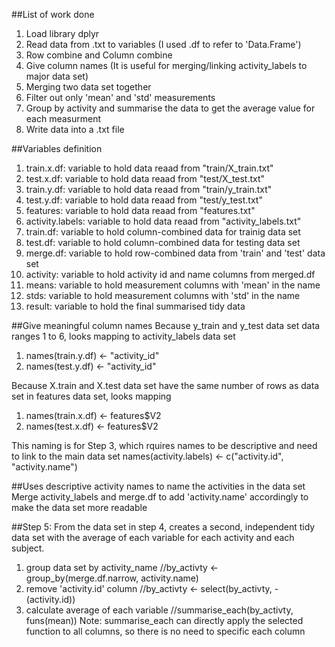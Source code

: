 ##List of work done
1. Load library dplyr
2. Read data from .txt to variables (I used .df to refer to 'Data.Frame')
3. Row combine and Column combine
4. Give column names (It is useful for merging/linking activity_labels to major data set)
5. Merging two data set together
6. Filter out only 'mean' and 'std' measurements
7. Group by activity and summarise the data to get the average value for each measurment
8. Write data into a .txt file

##Variables definition
1. train.x.df: variable to hold data reaad from "train/X_train.txt"
2. test.x.df: variable to hold data reaad from "test/X_test.txt"
3. train.y.df: variable to hold data reaad from "train/y_train.txt"
4. test.y.df: variable to hold data reaad from "test/y_test.txt"
5. features: variable to hold data reaad from "features.txt"
6. activity.labels: variable to hold data reaad from "activity_labels.txt"
7. train.df: variable to hold column-combined data for trainig data set
8. test.df: variable to hold column-combined data for testing data set
9. merge.df: variable to hold row-combined data from 'train' and 'test' data set
10. activity: variable to hold activity id and name columns from merged.df
11. means: variable to hold measurement columns with 'mean' in the name
12. stds: variable to hold measurement columns with 'std' in the name
13. result: variable to hold the final summarised tidy data

##Give meaningful column names
Because y_train and y_test data set data ranges 1 to 6, looks mapping to activity_labels data set
1. names(train.y.df) <- "activity_id"
2. names(test.y.df) <- "activity_id"

Because X.train and X.test data set have the same number of rows as data set in features data set, looks mapping
1. names(train.x.df) <- features$V2
2. names(test.x.df) <- features$V2

This naming is for Step 3, which rquires names to be descriptive and need to link to the main data set
names(activity.labels) <- c("activity.id", "activity.name")

##Uses descriptive activity names to name the activities in the data set
Merge activity_labels and merge.df to add 'activity.name' accordingly to make the data set more readable

##Step 5: From the data set in step 4, creates a second, independent tidy data set with the average of each variable for each activity and each subject.
1. group data set by activity_name //by_activty <- group_by(merge.df.narrow, activity.name)
2. remove 'activity.id' column //by_activty <- select(by_activty, -(activity.id))
3. calculate average of each variable //summarise_each(by_activty, funs(mean))
Note: summarise_each can directly apply the selected function to all columns, so there is no need to specific each column
